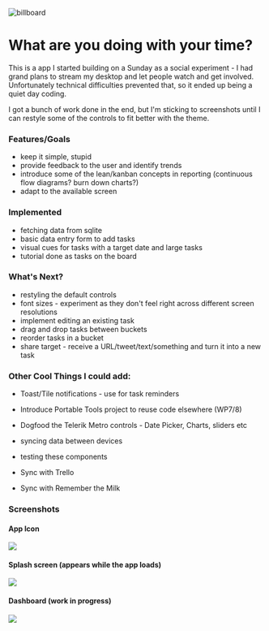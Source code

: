 ![billboard](https://github.com/shiftkey/billboard/raw/master/logo.png)

# What are you doing with your time?

This is a app I started building on a Sunday as a social experiment - I had grand plans to stream my desktop and let people watch and get involved. Unfortunately technical difficulties prevented that, so it ended up being a quiet day coding.

I got a bunch of work done in the end, but I'm sticking to screenshots until I can restyle some of the controls to fit better with the theme.

### Features/Goals
 - keep it simple, stupid
 - provide feedback to the user and identify trends
 - introduce some of the lean/kanban concepts in reporting (continuous flow diagrams? burn down charts?)
 - adapt to the available screen

### Implemented
 
 - fetching data from sqlite
 - basic data entry form to add tasks
 - visual cues for tasks with a target date and large tasks
 - tutorial done as tasks on the board

### What's Next?
 
 - restyling the default controls 
 - font sizes - experiment as they don't feel right across different screen resolutions
 - implement editing an existing task
 - drag and drop tasks between buckets
 - reorder tasks in a bucket
 - share target - receive a URL/tweet/text/something and turn it into a new task

### Other Cool Things I could add:

 - Toast/Tile notifications - use for task reminders

 - Introduce Portable Tools project to reuse code elsewhere (WP7/8)
 - Dogfood the Telerik Metro controls - Date Picker, Charts, sliders etc
 - syncing data between devices
 - testing these components
 - Sync with Trello
 - Sync with Remember the Milk

### Screenshots

#### App Icon

![](https://github.com/shiftkey/billboard/raw/master/screenshots/icon.png)

#### Splash screen (appears while the app loads)

![](https://github.com/shiftkey/billboard/raw/master/screenshots/splashscreen.png)

#### Dashboard (work in progress)

![](https://github.com/shiftkey/billboard/raw/master/screenshots/welcome.png)